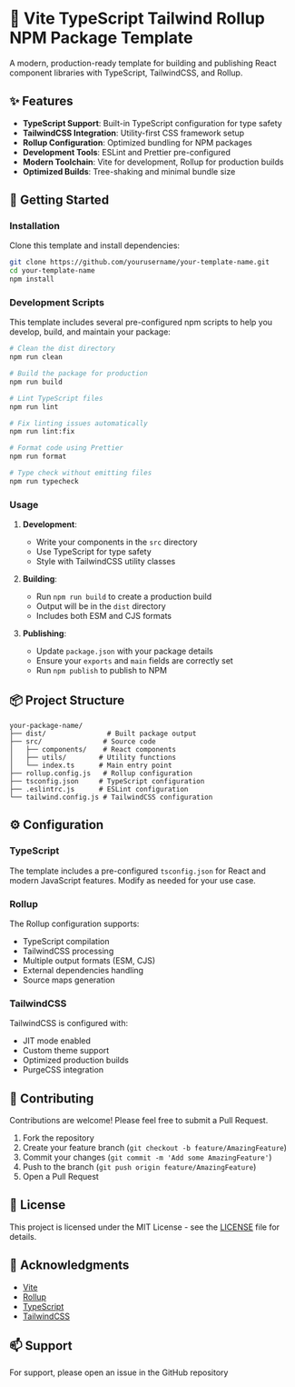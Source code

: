# 🎯 Vite TypeScript Tailwind Rollup NPM Package Template

A modern, production-ready template for building and publishing React component libraries with TypeScript, TailwindCSS, and Rollup.

## ✨ Features

- **TypeScript Support**: Built-in TypeScript configuration for type safety
- **TailwindCSS Integration**: Utility-first CSS framework setup
- **Rollup Configuration**: Optimized bundling for NPM packages
- **Development Tools**: ESLint and Prettier pre-configured
- **Modern Toolchain**: Vite for development, Rollup for production builds
- **Optimized Builds**: Tree-shaking and minimal bundle size

## 🚀 Getting Started

### Installation

Clone this template and install dependencies:

```bash
git clone https://github.com/yourusername/your-template-name.git
cd your-template-name
npm install
```

### Development Scripts

This template includes several pre-configured npm scripts to help you develop, build, and maintain your package:

```bash
# Clean the dist directory
npm run clean

# Build the package for production
npm run build

# Lint TypeScript files
npm run lint

# Fix linting issues automatically
npm run lint:fix

# Format code using Prettier
npm run format

# Type check without emitting files
npm run typecheck
```

### Usage

1. **Development**:
   - Write your components in the `src` directory
   - Use TypeScript for type safety
   - Style with TailwindCSS utility classes

2. **Building**:
   - Run `npm run build` to create a production build
   - Output will be in the `dist` directory
   - Includes both ESM and CJS formats

3. **Publishing**:
   - Update `package.json` with your package details
   - Ensure your `exports` and `main` fields are correctly set
   - Run `npm publish` to publish to NPM

## 📦 Project Structure

```
your-package-name/
├── dist/               # Built package output
├── src/               # Source code
│   ├── components/    # React components
│   ├── utils/        # Utility functions
│   └── index.ts      # Main entry point
├── rollup.config.js   # Rollup configuration
├── tsconfig.json     # TypeScript configuration
├── .eslintrc.js      # ESLint configuration
└── tailwind.config.js # TailwindCSS configuration
```

## ⚙️ Configuration

### TypeScript

The template includes a pre-configured `tsconfig.json` for React and modern JavaScript features. Modify as needed for your use case.

### Rollup

The Rollup configuration supports:
- TypeScript compilation
- TailwindCSS processing
- Multiple output formats (ESM, CJS)
- External dependencies handling
- Source maps generation

### TailwindCSS

TailwindCSS is configured with:
- JIT mode enabled
- Custom theme support
- Optimized production builds
- PurgeCSS integration

## 🤝 Contributing

Contributions are welcome! Please feel free to submit a Pull Request.

1. Fork the repository
2. Create your feature branch (`git checkout -b feature/AmazingFeature`)
3. Commit your changes (`git commit -m 'Add some AmazingFeature'`)
4. Push to the branch (`git push origin feature/AmazingFeature`)
5. Open a Pull Request

## 📝 License

This project is licensed under the MIT License - see the [LICENSE](LICENSE) file for details.

## 🙏 Acknowledgments

- [Vite](https://vitejs.dev/)
- [Rollup](https://rollupjs.org/)
- [TypeScript](https://www.typescriptlang.org/)
- [TailwindCSS](https://tailwindcss.com/)

## 📫 Support

For support, please open an issue in the GitHub repository 